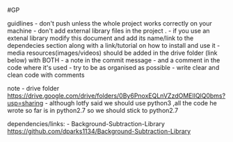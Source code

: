 #GP

guidlines
	- don't push unless the whole project works correctly on your machine
	- don't add external library files in the project .
	- if you use an extenal library modify this document and add its name/link to the dependecies section along with a link/tutorial on how to install and use it
	- media resources(images/videos) should be added in the drive folder (link below) with BOTH 
		- a note in the commit message
		- and a comment in the code where it's used
	- try to be as organised as possible
	- write clear and clean code with comments

note
	- drive folder https://drive.google.com/drive/folders/0By6PnoxEQLnVZzdOMElIQlQ0bms?usp=sharing
	- although lotfy said we should use python3 ,all the code he wrote so far is in python2.7 so we should stick to python2.7


dependencies/links:
	- Background-Subtraction-Library https://github.com/dparks1134/Background-Subtraction-Library